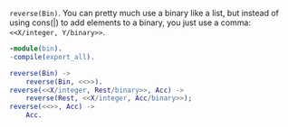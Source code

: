 `reverse(Bin)`.  You can pretty much use a binary like a list, but instead of using cons(|) to add elements to a binary, you just use a comma: `<<X/integer, Y/binary>>`.

```erlang
-module(bin).
-compile(export_all).

reverse(Bin) ->
    reverse(Bin, <<>>).
reverse(<<X/integer, Rest/binary>>, Acc) ->
    reverse(Rest, <<X/integer, Acc/binary>>);
reverse(<<>>, Acc) ->
    Acc.
```
